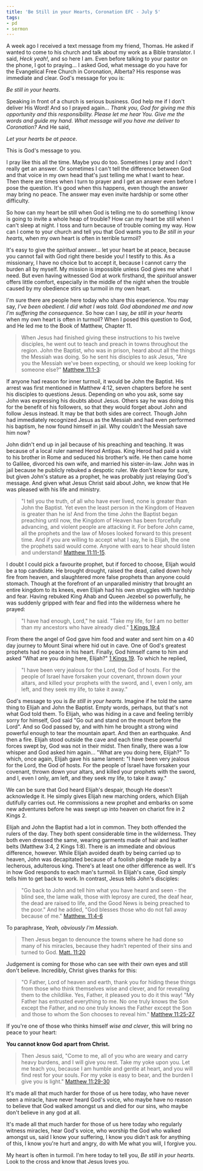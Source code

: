 ```yaml
---
title: 'Be Still in your Hearts, Coronation EFC - July 5'
tags:
- pd
- sermon
---
```


A week ago I received a text message from my friend, Thomas. He asked if wanted to come to his church and talk about my work as a Bible translator. I said, _Heck yeah!_, and so here I am. Even before talking to your pastor on the phone, I got to praying... I asked God, what message do you have for the Evangelical Free Church in Coronation, Alberta? His response was immediate and clear. God's message for you is:

_Be still in your hearts_.

Speaking in front of a church is serious business. God help me if I don't deliver His Word! And so I prayed again... _Thank you, God for giving me this opportunity and this responsibility. Please let me hear You. Give me the words and guide my hand. What message will you have me deliver to Coronation?_ And He said,

_Let your hearts be at peace_.

<!-- more -->

This is God's message to you. 

I pray like this all the time. Maybe you do too. Sometimes I pray and I don't really get an answer. Or sometimes I can't tell the difference between God and that voice in my own head that's just telling me what I want to hear. Then there are times when I turn to prayer and I get an answer even before I pose the question. It's good when this happens, even though the answer may bring no peace. The answer may even invite hardship or some other difficulty.  

So how can my heart be still when God is telling me to do something I know is going to invite a whole heap of trouble? How can my heart be still when I can't sleep at night. I toss and turn because of trouble coming my way. How can I come to your church and tell you that God wants you to _Be still in your hearts_, when my own heart is often in terrible turmoil?

It's easy to give the _spiritual_ answer... let your heart be at peace, because you cannot fail with God right there beside you! I testify to this. As a missionary, I have no choice but to accept it, because I cannot carry the burden all by myself. My mission is impossible unless God gives me what I need. But even having witnessed God at work firsthand, the _spiritual_ answer offers little comfort, especially in the middle of the night when the trouble caused by my obedience stirs up turmoil in my own heart.

I'm sure there are people here today who share this experience. You may say, _I've been obedient. I did what I was told. God abandoned me and now I'm suffering the consequence_. So how can I say, _be still in your hearts_ when my own heart is often in turmoil? When I posed this question to God, and He led me to the Book of Matthew, Chapter 11.

> When Jesus had finished giving these instructions to his twelve disciples, he went out to teach and preach in towns throughout the region. John the Baptist, who was in prison, heard about all the things the Messiah was doing. So he sent his disciples to ask Jesus, "Are you the Messiah we've been expecting, or should we keep looking for someone else?" [Matthew 11:1-3](https://www.biblegateway.com/passage/?search=Matthew+11%3A1-3&version=NLT):

If anyone had reason for inner turmoil, it would be John the Baptist. His arrest was first mentioned in Matthew 4:12, seven chapters before he sent his disciples to questions Jesus. Depending on who you ask, some say John was expressing his doubts about Jesus. Others say he was doing this for the benefit of his followers, so that they would forget about John and follow Jesus instead. It may be that both sides are correct. Though John had immediately recognized Jesus as the Messiah and had even performed his baptism, he now found himself in jail. Why couldn't the Messiah save him now?

John didn't end up in jail because of his preaching and teaching. It was because of a local ruler named Herod Antipas. King Herod had paid a visit to his brother in Rome and seduced his brother’s wife. He then came home to Galilee, divorced his own wife, and married his sister-in-law. John was in jail because he publicly rebuked a despotic ruler. We don't know for sure, but given John's stature as a prophet, he was probably just relaying God's message. And given what Jesus Christ said about John, we know that He was pleased with his life and ministry.

> "I tell you the truth, of all who have ever lived, none is greater than John the Baptist. Yet even the least person in the Kingdom of Heaven is greater than he is! And from the time John the Baptist began preaching until now, the Kingdom of Heaven has been forcefully advancing, and violent people are attacking it. For before John came, all the prophets and the law of Moses looked forward to this present time. And if you are willing to accept what I say, he is Elijah, the one the prophets said would come. Anyone with ears to hear should listen and understand! [Matthew 11:11-15](https://www.biblegateway.com/passage/?search=Matthew+11%3A11-15&version=NLT).

I doubt I could pick a favourite prophet, but if forced to choose, Elijah would be a top candidate. He brought drought, raised the dead, called down holy fire from heaven, and slaughtered more false prophets than anyone could stomach. Though at the forefront of an unparalled ministry that brought an entire kingdom to its knees, even Elijah had his own struggles with hardship and fear. Having rebuked King Ahab and Queen Jezebel so powerfully, he was suddenly gripped with fear and fled into the wilderness where he prayed:

> "I have had enough, Lord," he said. "Take my life, for I am no better than my ancestors who have already died." [1 Kings 19:4](https://www.biblegateway.com/passage/?search=1+Kings+19%3A4&version=NLT)

From there the angel of God gave him food and water and sent him on a 40 day journey to Mount Sinai where hid out in cave. One of God's greatest prophets had no peace in his heart. Finally, God himself came to him and asked "What are you doing here, Elijah?" [1 Kings 19](https://www.biblegateway.com/passage/?search=1%20Kings+19&version=ESV). To which he replied,

> "I have been very jealous for the Lord, the God of hosts. For the people of Israel have forsaken your covenant, thrown down your altars, and killed your prophets with the sword, and I, even I only, am left, and they seek my life, to take it away."

God's message to you is _Be still in your hearts_. Imagine if he told the same thing to Elijah and John the Baptist. Empty words, perhaps, but that's not what God told them. To Elijah, who was hiding in a cave and feeling terribly sorry for himself, God said "Go out and stand on the mount before the Lord". And so God passed by, and with him he brought a strong wind powerful enough to tear the mountain apart. And then an earthquake. And then a fire. Elijah stood outside the cave and each time these powerful forces swept by, God was not in their midst. Then finally, there was a low whisper and God asked him again... "What are you doing here, Elijah?" To which, once again, Elijah gave his same lament: "I have been very jealous for the Lord, the God of hosts. For the people of Israel have forsaken your covenant, thrown down your altars, and killed your prophets with the sword, and I, even I only, am left, and they seek my life, to take it away."

We can be sure that God heard Elijah's despair, though He doesn't acknowledge it. He simply gives Elijah new marching orders, which Elijah dutifully carries out. He commissions a new prophet and embarks on some new adventures before he was swept up into heaven on chariot fire in 2 Kings 2. 

Elijah and John the Baptist had a lot in common. They both offended the rulers of the day. They both spent considerable time in the wilderness. They both even dressed the same, wearing garments made of hair and leather belts (Matthew 3:4, 2 Kings 1:8). There is an immediate and obvious difference, however. While Elijah avoided death by being carried up to heaven, John was decapitated because of a foolish pledge made by a lecherous, adulterous king. There's at least one other difference as well. It's in how God responds to each man's turmoil. In Elijah's case, God simply tells him to get back to work. In contrast, Jesus tells John's disciples:

> "Go back to John and tell him what you have heard and seen - the blind see, the lame walk, those with leprosy are cured, the deaf hear, the dead are raised to life, and the Good News is being preached to the poor." And he added, "God blesses those who do not fall away because of me." [Matthew. 11:4-6](https://www.biblegateway.com/passage/?search=Matthew+11%3A4-6&version=NLT)

To paraphrase, _Yeah, obviously I'm Messiah_.

> Then Jesus began to denounce the towns where he had done so many of his miracles, because they hadn’t repented of their sins and turned to God. [Matt. 11:20](https://www.biblegateway.com/passage/?search=Matthew+11%3A20&version=NLT) 

Judgement is coming for those who can see with their own eyes and still don't believe. Incredibly, Christ gives thanks for this:

> "O Father, Lord of heaven and earth, thank you for hiding these things from those who think themselves wise and clever, and for revealing them to the childlike. Yes, Father, it pleased you to do it this way! "My Father has entrusted everything to me. No one truly knows the Son except the Father, and no one truly knows the Father except the Son and those to whom the Son chooses to reveal him." [Matthew 11:25-27](https://www.biblegateway.com/passage/?search=Matthew+11%3A25-27&version=NLT)

If you're one of those who thinks himself _wise and clever_, this will bring no peace to your heart:

**You cannot know God apart from Christ.**

> Then Jesus said, "Come to me, all of you who are weary and carry heavy burdens, and I will give you rest. Take my yoke upon you. Let me teach you, because I am humble and gentle at heart, and you will find rest for your souls. For my yoke is easy to bear, and the burden I give you is light." [Matthew 11:29-30](https://www.biblegateway.com/passage/?search=Matthew+11%3A28-30&version=NLT)

It's made all that much harder for those of us here today, who have never seen a miracle, have never heard God's voice, who maybe have no reason to believe that God walked amongst us and died for our sins, who maybe don't believe in any god at all.

It's made all that much harder for those of us here today who regularly witness miracles, hear God's voice, who worship the God who walked amongst us, said I know your suffering, I know you didn't ask for anything of this, I know you're hurt and angry, do with Me what you will, I forgive you.

My heart is often in turmoil. I'm here today to tell you, _Be still in your hearts_. Look to the cross and know that Jesus loves you.

